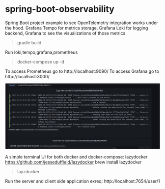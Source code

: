# spring-boot-observability
Spring Boot project example to see OpenTelemetry integration works under the hood. Grafana Tempo for metrics storage, Grafana Loki for logging backend, Grafana to see the visualizations of those metrics

>gradle build


Run loki,tempo,grafana,prometheus
>docker-compose up -d
    
To access Prometheus go to http://localhost:9090/ 
To access Grafana go to http://localhost:3000/

![img.png](img.png)



A simple terminal UI for both docker and docker-compose:
    lazydocker
    https://github.com/jesseduffield/lazydocker
    brew install lazydocker
    
> layzdocker


Run the server and client side application
    exreq: http://localhost:7654/user/1
